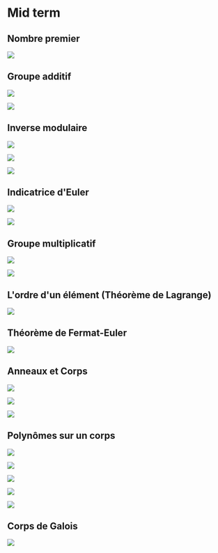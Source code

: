 # Mid term 

## Nombre premier 

![](/media/Partage/HEIG/Tex-Heig/CRY/img/premier.png)

## Groupe additif

![](/media/Partage/HEIG/Tex-Heig/CRY/img/groupemul.png)

![](/media/Partage/HEIG/Tex-Heig/CRY/img/groupemul1.png)

## Inverse modulaire

![](/media/Partage/HEIG/Tex-Heig/CRY/img/inverse.png)

![](/media/Partage/HEIG/Tex-Heig/CRY/img/inverse1.png)

![](/media/Partage/HEIG/Tex-Heig/CRY/img/mod.png)

## Indicatrice d'Euler

![](/media/Partage/HEIG/Tex-Heig/CRY/img/Euler.png)

![](/media/Partage/HEIG/Tex-Heig/CRY/img/euler1.png)

## Groupe multiplicatif 

![](/media/Partage/HEIG/Tex-Heig/CRY/img/groupemul2.png)

![](/media/Partage/HEIG/Tex-Heig/CRY/img/groupemul3.png)

## L'ordre d'un élément (Théorème de Lagrange)

![](/media/Partage/HEIG/Tex-Heig/CRY/img/Lagrange.png)

## Théorème de Fermat-Euler 

![](/media/Partage/HEIG/Tex-Heig/CRY/img/fermat.png)

## Anneaux et Corps 

![](/media/Partage/HEIG/Tex-Heig/CRY/img/anneau.png)

![](/media/Partage/HEIG/Tex-Heig/CRY/img/anneau1.png)

![](/media/Partage/HEIG/Tex-Heig/CRY/img/Corps.png)

## Polynômes sur un corps 

![](/media/Partage/HEIG/Tex-Heig/CRY/img/poly.png)

![](/media/Partage/HEIG/Tex-Heig/CRY/img/poly1.png)

![](/media/Partage/HEIG/Tex-Heig/CRY/img/poly2.png)

![](/media/Partage/HEIG/Tex-Heig/CRY/img/anneau2.png)

![](/media/Partage/HEIG/Tex-Heig/CRY/img/corps.png)

## Corps de Galois

![](/media/Partage/HEIG/Tex-Heig/CRY/img/GF.png)